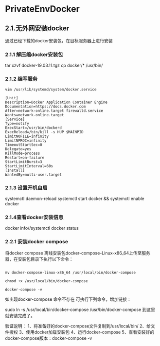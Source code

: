 # PrivateEnvDocker
## 2.1.无外网安装docker
通过已经下载的docker安装包，在目标服务器上进行安装
 
### 2.1.1 解压缩docker安装包
tar xzvf docker-19.03.11.tgz
cp docker/* /usr/bin/
### 2.1.2 编写服务
`vim /usr/lib/systemd/system/docker.service`

```
[Unit]
Description=Docker Application Container Engine
Documentation=https://docs.docker.com
After=network-online.target firewalld.service
Wants=network-online.target
[Service]
Type=notify
ExecStart=/usr/bin/dockerd
ExecReload=/bin/kill -s HUP $MAINPID
LimitNOFILE=infinity
LimitNPROC=infinity
TimeoutStartSec=0
Delegate=yes
KillMode=process
Restart=on-failure
StartLimitBurst=3
StartLimitInterval=60s
[Install]
WantedBy=multi-user.target
```
### 2.1.3 设置开机自启
systemctl daemon-reload
systemctl start docker && systemctl enable docker
### 2.1.4查看docker安装信息
docker info//systemctl docker status 

### 2.2.1 安装docker compose
将docker compose 离线安装包docker-compose-Linux-x86_64上传至服务器，在安装包目录下执行以下命令：

```

mv docker-compose-linux-x86_64 /usr/local/bin/docker-compose 

chmod +x /usr/local/bin/docker-compose

docker-compose -v

```
如出现docker-compose 命令不存在
 可执行下列命令，增加链接：

sudo ln -s /usr/local/bin/docker-compose /usr/bin/docker-compose
到这里就安装完成了。


验证说明：
1、将准备好的docker-compose文件复制到/usr/local/bin/
2、给文件授权
3、使用docker加载安装包
4、运行docker-compose
5、查看安装好的docker-compose版本：docker-compose -v
 
